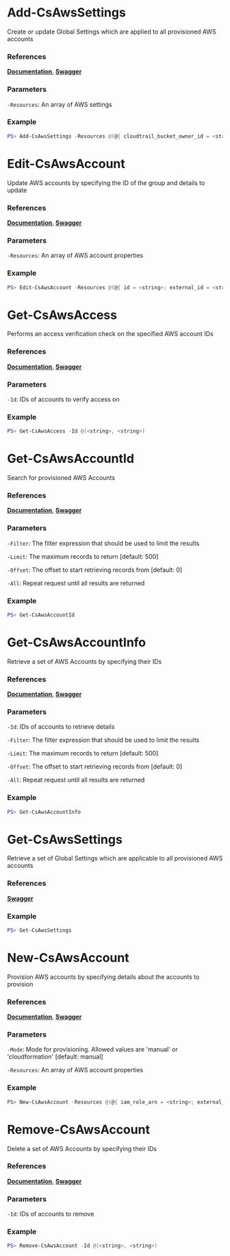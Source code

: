 # Add-CsAwsSettings
Create or update Global Settings which are applied to all provisioned AWS accounts

### References
**[Documentation](https://falcon.crowdstrike.com/support/documentation/91/discover-for-aws-apis#set-and-update-global-settings)**, **[Swagger](https://assets.falcon.crowdstrike.com/support/api/swagger.html#/cloud-connect-aws/CreateOrUpdateAWSSettings)**

### Parameters

`-Resources`: An array of AWS settings

### Example
```powershell
PS> Add-CsAwsSettings -Resources @(@{ cloudtrail_bucket_owner_id = <string>; static_external_id = <string> })
```

# Edit-CsAwsAccount
Update AWS accounts by specifying the ID of the group and details to update

### References
**[Documentation](https://falcon.crowdstrike.com/support/documentation/91/discover-for-aws-apis#update-aws-accounts)**, **[Swagger](https://assets.falcon.crowdstrike.com/support/api/swagger.html#/cloud-connect-aws/UpdateAWSAccounts)**

### Parameters

`-Resources`: An array of AWS account properties

### Example
```powershell
PS> Edit-CsAwsAccount -Resources @(@{ id = <string>; external_id = <string> })
```

# Get-CsAwsAccess
Performs an access verification check on the specified AWS account IDs

### References
**[Documentation](https://falcon.crowdstrike.com/support/documentation/91/discover-for-aws-apis#verify-access-to-provisioned-aws-accounts)**, **[Swagger](https://assets.falcon.crowdstrike.com/support/api/swagger.html#/cloud-connect-aws/VerifyAWSAccountAccess)**

### Parameters

`-Id`: IDs of accounts to verify access on

### Example
```powershell
PS> Get-CsAwsAccess -Id @(<string>, <string>)
```

# Get-CsAwsAccountId
Search for provisioned AWS Accounts

### References
**[Documentation](https://falcon.crowdstrike.com/support/documentation/91/discover-for-aws-apis#get-info-on-aws-accounts)**, **[Swagger](https://assets.falcon.crowdstrike.com/support/api/swagger.html#/cloud-connect-aws/QueryAWSAccountsForIDs)**

### Parameters

`-Filter`: The filter expression that should be used to limit the results

`-Limit`: The maximum records to return [default: 500]

`-Offset`: The offset to start retrieving records from [default: 0]

`-All`: Repeat request until all results are returned

### Example
```powershell
PS> Get-CsAwsAccountId
```

# Get-CsAwsAccountInfo
Retrieve a set of AWS Accounts by specifying their IDs

### References
**[Documentation](https://falcon.crowdstrike.com/support/documentation/91/discover-for-aws-apis#get-info-on-aws-accounts)**, **[Swagger](https://assets.falcon.crowdstrike.com/support/api/swagger.html#/cloud-connect-aws/GetAWSAccounts)**

### Parameters

`-Id`: IDs of accounts to retrieve details

`-Filter`: The filter expression that should be used to limit the results

`-Limit`: The maximum records to return [default: 500]

`-Offset`: The offset to start retrieving records from [default: 0]

`-All`: Repeat request until all results are returned

### Example
```powershell
PS> Get-CsAwsAccountInfo
```

# Get-CsAwsSettings
Retrieve a set of Global Settings which are applicable to all provisioned AWS accounts

### References
**[Swagger](https://assets.falcon.crowdstrike.com/support/api/swagger.html#/cloud-connect-aws/GetAWSSettings)**

### Example
```powershell
PS> Get-CsAwsSettings
```

# New-CsAwsAccount
Provision AWS accounts by specifying details about the accounts to provision

### References
**[Documentation](https://falcon.crowdstrike.com/support/documentation/91/discover-for-aws-apis#enable-discover-for-aws-accounts)**, **[Swagger](https://assets.falcon.crowdstrike.com/support/api/swagger.html#/cloud-connect-aws/ProvisionAWSAccounts)**

### Parameters

`-Mode`: Mode for provisioning. Allowed values are 'manual' or 'cloudformation' [default: manual]

`-Resources`: An array of AWS account properties

### Example
```powershell
PS> New-CsAwsAccount -Resources @(@{ iam_role_arn = <string>; external_id = <string> })
```

# Remove-CsAwsAccount
Delete a set of AWS Accounts by specifying their IDs

### References
**[Documentation](https://falcon.crowdstrike.com/support/documentation/91/discover-for-aws-apis#delete-aws-accounts)**, **[Swagger](https://assets.falcon.crowdstrike.com/support/api/swagger.html#/cloud-connect-aws/DeleteAWSAccounts)**

### Parameters

`-Id`: IDs of accounts to remove

### Example
```powershell
PS> Remove-CsAwsAccount -Id @(<string>, <string>)
```